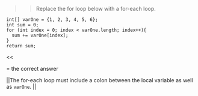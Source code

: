 >>Replace the for loop below with a for-each loop.</p>
<pre><code class="java language-java">int[] varOne = {1, 2, 3, 4, 5, 6};
int sum = 0;
for (int index = 0; index &lt; varOne.length; index++){
  sum += varOne[index];
}
return sum;
</code></pre> <<

= the correct answer

||The for-each loop must include a colon between the local variable as well as <code>varOne</code>. ||

